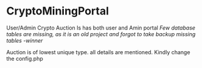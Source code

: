 # CryptoMiningPortal
User/Admin Crypto Auction
Is has both user and Amin portal
*Few database tables are missing, as it is an old project and forgot to take backup* *missing tables -winner*

Auction is of lowest unique type. all details are mentioned. Kindly change the config.php 
